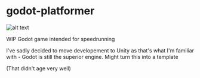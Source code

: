 # godot-platformer

![alt text](https://i.imgur.com/88RPf01.png)

WIP Godot game intended for speedrunning

I've sadly decided to move developement to Unity as that's what I'm familiar with - Godot is still the superior engine. Might turn this into a template

(That didn't age very well)
